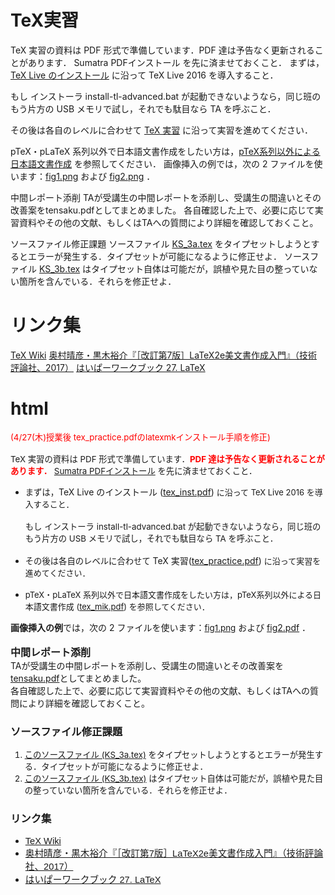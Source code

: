 # TeX実習

TeX 実習の資料は PDF 形式で準備しています．PDF 達は予告なく更新されることがあります． Sumatra PDFインストール を先に済ませておくこと．
まずは，[TeX Live のインストール](tex_inst.pdf) に沿って TeX Live 2016 を導入すること．

もし インストーラ install-tl-advanced.bat が起動できないようなら，同じ班のもう片方の USB メモリで試し，それでも駄目なら TA を呼ぶこと．

その後は各自のレベルに合わせて [TeX 実習](tex_practice.pdf) に沿って実習を進めてください．

pTeX・pLaTeX 系列以外で日本語文書作成をしたい方は，[pTeX系列以外による日本語文書作成](tex_mik.pdf) を参照してください．
画像挿入の例では，次の 2 ファイルを使います：[fig1.png](fig1.png) および [fig2.png](fig2.pdf) ．

中間レポート添削
TAが受講生の中間レポートを添削し、受講生の間違いとその改善案をtensaku.pdfとしてまとめました。
各自確認した上で、必要に応じて実習資料やその他の文献、もしくはTAへの質問により詳細を確認しておくこと。

ソースファイル修正課題
ソースファイル [KS_3a.tex](KS_3a.tex) をタイプセットしようとするとエラーが発生する．タイプセットが可能になるように修正せよ．
ソースファイル [KS_3b.tex](KS_3b.tex) はタイプセット自体は可能だが，誤植や見た目の整っていない箇所を含んでいる．それらを修正せよ．

# リンク集
[TeX Wiki](https://texwiki.texjp.org)
[奥村晴彦・黒木裕介『［改訂第7版］LaTeX2e美文書作成入門』（技術評論社、2017）](http://gihyo.jp/book/2017/978-4-7741-8705-1)
[はいぱーワークブック 27. LaTeX](http://hwb.ecc.u-tokyo.ac.jp/current/applications/latex/)


# html
<div><span style="font-size:10pt"><span style="color:rgb(255,0,0)">(4/27(木)授業後 tex_practice.pdfのlatexmkインストール手順を修正)</span><br>
<br>
TeX 実習の資料は PDF 形式で準備しています．<font color="#ff0000"><b>PDF 達は予告なく更新されることがあります．</b></font>&nbsp;<a href="https://sites.google.com/a/utmsks.net/material/home/pdf_reader" target="_blank">Sumatra PDFインストール</a>&nbsp;を先に済ませておくこと．</span></div>
<div>
<ul><li><span style="font-size:10pt">まずは，</span>TeX Live のインストール (<a href="https://docs.google.com/viewer?a=v&amp;pid=sites&amp;srcid=dXRtc2tzLm5ldHxtYXRlcmlhbHxneDplY2QxN2I1MThkNTM3ODA" target="_blank">tex_inst.pdf</a>)<font size="2">&nbsp;に沿って TeX Live 2016 を導入すること．</font><br>
<span style="font-size:10pt"><br>
もし インストーラ install-tl-advanced.bat が</span><span style="font-size:10pt">起動できないようなら，同じ班のもう片方の USB メモリで試し，それでも駄目なら TA を呼ぶこと．<br>
<br>
</span></li>
<li><span style="font-size:10pt">その後は各自のレベルに合わせて&nbsp;</span>TeX 実習(<a href="https://docs.google.com/viewer?a=v&amp;pid=sites&amp;srcid=dXRtc2tzLm5ldHxtYXRlcmlhbHxneDo0MDY1MDlmZjM1NDE5OTk0" target="_blank">tex_practice.pdf</a>)&nbsp;<font size="2">に沿って実習を進めてください．<br>
<br>
</font></li>
<li><font size="2">pTeX・pLaTeX 系列以外で日本語文書作成をしたい方は，pTeX系列以外による日本語文書作成 (<a href="http://docs.google.com/viewer?a=v&amp;pid=sites&amp;srcid=dXRtc2tzLm5ldHxtYXRlcmlhbHxneDo0MmMyNGMyNjllN2YyOWI" target="_blank">tex_mik.pdf</a>) を参照してください．</font></li></ul>
</div>
<div>
<div><b>画像挿入の例</b>では，次の 2 ファイルを使います：<a href="http://material.utmsks.net/home/platex2017/fig1.png?attredirects=0&amp;d=1" style="font-size:10pt">fig1.png</a>&nbsp;および&nbsp;<a href="http://material.utmsks.net/home/platex2017/fig2.pdf?attredirects=0&amp;d=1">fig2.pdf</a>&nbsp;．<br>
<br>
<font size="3"><b>中間レポート添削</b></font><br>
TAが受講生の中間レポートを添削し、受講生の間違いとその改善案を<a href="https://sites.google.com/a/utmsks.net/material/home/platex2017/tensaku.pdf?attredirects=0&amp;d=1" target="_blank">tensaku.pdf</a>としてまとめました。<br>
各自確認した上で、必要に応じて実習資料やその他の文献、もしくはTAへの質問により詳細を確認しておくこと。<br>
</div>
<h3>ソースファイル修正課題</h3>
<div>
<ol style="font-size:13.3333330154419px"><li><a href="http://material.utmsks.net/home/platex2017/KS_3a.tex?attredirects=0&amp;d=1">このソースファイル (KS_3a.tex)</a>&nbsp;をタイプセットしようとするとエラーが発生する．タイプセットが可能になるように修正せよ．</li>
<li><a href="http://material.utmsks.net/home/platex2017/KS_3b.tex?attredirects=0&amp;d=1">このソースファイル (KS_3b.tex)</a>&nbsp;はタイプセット自体は可能だが，誤植や見た目の整っていない箇所を含んでいる．それらを修正せよ．</li>
</ol>
<h3>リンク集</h3>
</div>
</div>
<div>
<ul><li><span><span style="font-size:14.6667px;font-family:Arial;color:rgb(0,0,0);vertical-align:baseline;white-space:pre-wrap"><a href="https://texwiki.texjp.org" target="_blank">TeX Wiki</a></span></span></li>
<li><span><span style="font-size:14.6667px;font-family:Arial;color:rgb(0,0,0);vertical-align:baseline;white-space:pre-wrap"><a href="http://gihyo.jp/book/2017/978-4-7741-8705-1" target="_blank">奥村晴彦・黒木裕介『［改訂第7版］LaTeX2e美文書作成入門』（技術評論社、2017）</a></span></span></li>
<li><span><span style="font-size:14.6667px;font-family:Arial;color:rgb(0,0,0);vertical-align:baseline;white-space:pre-wrap"><a href="http://hwb.ecc.u-tokyo.ac.jp/current/applications/latex/" target="_blank">はいぱーワークブック 27. LaTeX</a></span></span></li></ul>
</div>
